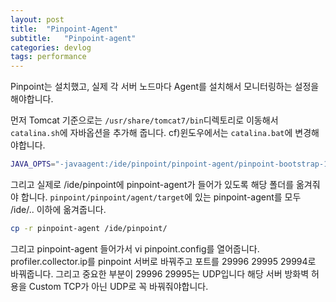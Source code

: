 ```yaml
---
layout: post
title:  "Pinpoint-Agent"
subtitle:   "Pinpoint-agent"
categories: devlog
tags: performance
---
```



Pinpoint는 설치했고, 실제 각 서버 노드마다 Agent를 설치해서 모니터링하는 설정을 해야합니다.

먼저 Tomcat 기준으로는 `/usr/share/tomcat7/bin`디렉토리로 이동해서 `catalina.sh`에 자바옵션을 추가해 줍니다.
cf)윈도우에서는 `catalina.bat`에 변경해야합니다.

```sh
JAVA_OPTS="-javaagent:/ide/pinpoint/pinpoint-agent/pinpoint-bootstrap-1.1.0.jar -Dpinpoint.agentId=sokit -Dpinpoint.applicationName=SOKIT"
```

그리고 실제로 /ide/pinpoint에 pinpoint-agent가 들어가 있도록 해당 폴더를 옮겨줘야 합니다.
`pinpoint/pinpoint/agent/target`에 있는 pinpoint-agent를 모두 /ide/.. 이하에 옮겨줍니다.
``` sh
cp -r pinpoint-agent /ide/pinpoint/
```

그리고 pinpoint-agent 들어가서 vi pinpoint.config를 열어줍니다.
profiler.collector.ip를 pinpoint 서버로 바꿔주고 포트를 29996 29995 29994로 바꿔줍니다.
그리고 중요한 부분이 29996 29995는 UDP입니다 해당 서버 방화벽 허용을 Custom TCP가 아닌 UDP로 꼭 바꿔줘야합니다. 

